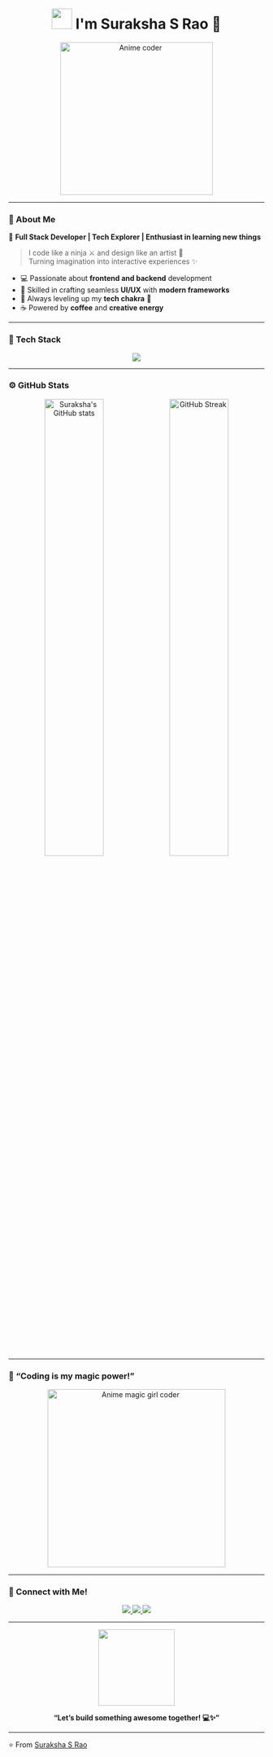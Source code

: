 <!-- 
✨ Anime-Themed GitHub Profile README ✨
Author: Suraksha S Rao
-->

<h1 align="center">
  <img src="https://i.ibb.co/3MtN1wN/wave.gif" width="40px"> 
     I'm <b>Suraksha S Rao</b> 🌸
</h1>

<p align="center">
  <img src="https://i.pinimg.com/originals/58/d4/9a/58d49af0b2287d3b9adbe0a1ab7f3e2d.gif" width="300px" alt="Anime coder">
</p>

---

### 💫 About Me

🌟 **Full Stack Developer | Tech Explorer | Enthusiast in learning new things**

> I code like a ninja ⚔️ and design like an artist 🎨  
> Turning imagination into interactive experiences ✨  

- 💻 Passionate about **frontend and backend** development  
- 🎯 Skilled in crafting seamless **UI/UX** with **modern frameworks**  
- 🌈 Always leveling up my **tech chakra** 💪  
- ☕ Powered by **coffee** and **creative energy**

---

### 🧠 Tech Stack

<p align="center">
  <img src="https://skillicons.dev/icons?i=html,css,js,ts,react,nextjs,vue,angular,bootstrap,tailwind,threejs,nodejs,express,python,java,cpp,php,mysql,mongodb,git,github,vscode" />
</p>

---

### ⚙️ GitHub Stats

<p align="center">
  <img src="https://github-readme-stats.vercel.app/api?username=surakshasrao&show_icons=true&theme=tokyonight" alt="Suraksha's GitHub stats" width="48%">
  <img src="https://github-readme-streak-stats.herokuapp.com/?user=surakshasrao&theme=tokyonight" alt="GitHub Streak" width="48%">
</p>

---

### 🌸 “Coding is my magic power!”

<p align="center">
  <img src="https://i.pinimg.com/originals/d8/1e/6f/d81e6f6e61141746dc2d5f7a16d2e941.gif" width="350px" alt="Anime magic girl coder">
</p>

---

### 💌 Connect with Me!

<p align="center">
  <a href="https://www.linkedin.com/in/suraksha-s-rao/" target="_blank">
    <img src="https://img.shields.io/badge/LinkedIn-%230A66C2.svg?&style=for-the-badge&logo=linkedin&logoColor=white" />
  </a>
  <a href="mailto:suraksha.srao@example.com">
    <img src="https://img.shields.io/badge/Email-D14836?style=for-the-badge&logo=gmail&logoColor=white" />
  </a>
  <a href="https://github.com/surakshasrao" target="_blank">
    <img src="https://img.shields.io/badge/GitHub-181717.svg?&style=for-the-badge&logo=github&logoColor=white" />
  </a>
</p>

---

<p align="center">
  <img src="https://i.pinimg.com/originals/90/8b/2b/908b2bcb4cf2a3de905a1b40d1bbd8bb.gif" width="150px">
</p>

<p align="center">
  <b>“Let’s build something awesome together! 💻✨”</b>
</p>

---

⭐️ From [Suraksha S Rao](https://github.com/surakshasrao)
